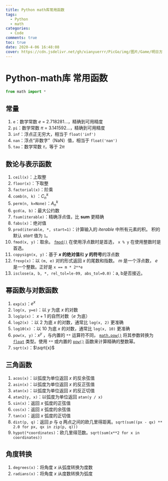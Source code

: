 ```yaml
---
title: Python math库常用函数
tags:
  - Python
  - math
categories:
  - Code
comments: true
toc: true
date: 2020-4-06 16:48:08
cover: https://cdn.jsdelivr.net/gh/xianyuerrr/PicGo/img/图片/Game/明日方舟/81050878.jpg
---
```


# Python-math库 常用函数

```python
from math import *
```

## 常量

1. `e`：数学常数 *e* = 2.718281...，精确到可用精度
2. `pi`：数学常数 *π* = 3.141592...，精确到可用精度
3. `inf`：浮点正无穷大，相当于 `float('inf')` 
4. `nan`：浮点“非数字”（NaN）值，相当于 `float('nan')`
5. `tau`：数学常数 *τ*，等于 2*π*

## 数论与表示函数

1. `ceil(x)`：上取整
2. `floor(x)`：下取整
3. `factorial(x)`：阶乘
4. `comb(n, k)` ：$C_{n}^{k}$
5. `perm(n, k=None)`：$A_{n}^{k}$
6. `gcd(a, b)`：最大公约数
7. `fsum(iterable)`：精确浮点值，比 **sum** 更精确
8. `fabs(x)`：绝对值
9. `prod(iterable, *, start=1)`：计算输入的 *iterable* 中所有元素的积。 积的默认 *start* 值为 `1`。
10. `fmod(x, y)`：取余。 [`fmod()`](https://docs.python.org/zh-cn/3.8/library/math.html#math.fmod) 在使用浮点数时是首选， `x % y` 在使用整数时是首选。
11. `copysign(x, y)`：基于 ***x* 的绝对值**和 ***y* 的符号**的浮点数
12. `frexp(x)`：以 `(m, e)` 对的形式返回 *x* 的尾数和指数。 *m* 是一个浮点数， *e* 是一个整数。正好是 `x == m * 2**e` 
13. `isclose(a, b, *, rel_tol=le-09, abs_tol=0.0)`：a, b是否接近。

## 幂函数与对数函数

1. `exp(x)`：$e^{x}$
2. `log(x, y=e)`：以 $y$ 为底 $x$ 的对数
3. `log1p(x)`： $x+1$ 的自然对数（$e$ 为底）
4. `log2(x)` ：以 $2$ 为底 $x$ 的对数，通常比 `log(x, 2)` 更准确
5. `log10(x)` ：以 $10$ 为底 $x$ 的对数，通常比 `log(x, 10)` 更准确
6. `pow(x, y)`：$x^{y}$ ，与内置的 `**` 运算符不同， [`math.pow()`](https://docs.python.org/zh-cn/3/library/math.html#math.pow) 将其参数转换为 [`float`](https://docs.python.org/zh-cn/3/library/functions.html#float) 类型。使用 `**` 或内置的 [`pow()`](https://docs.python.org/zh-cn/3/library/functions.html#pow) 函数来计算精确的整数幂。
7. `sqrt(x)`：$\sqrt{x}$

## 三角函数

1. `acos(x)`：以弧度为单位返回 *x* 的反余弦值
2. `asin(x)`：以弧度为单位返回 *x* 的反正弦值
3. `atan(x)`：以弧度为单位返回 *x* 的反正切值
4. `atan2(y, x)`：以弧度为单位返回 `atan(y / x)` 
5. `sin(x)`：返回 *x* 弧度的正弦值
6. `cos(x)`：返回 *x* 弧度的余弦值
7. `tan(x)`：返回 *x* 弧度的正切值
8. `dist(p, q)`：返回 *p* 与 *q* 两点之间的欧几里得距离。`sqrt(sum((px - qx) ** 2.0 for px, qx in zip(p, q)))`
9. `hypot(*coordinates)`：欧几里得范数。`sqrt(sum(x**2 for x in coordinates))`

## 角度转换

1. `degrees(x)`：将角度 *x* 从弧度转换为度数
2. `radians(x)`：将角度 *x* 从度数转换为弧度